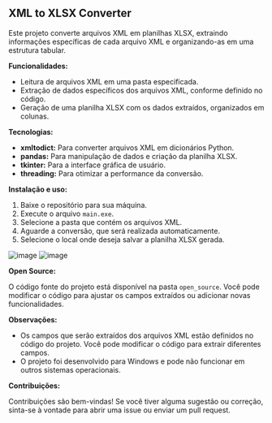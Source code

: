 ## XML to XLSX Converter

Este projeto converte arquivos XML em planilhas XLSX, extraindo informações específicas de cada arquivo XML e organizando-as em uma estrutura tabular. 

**Funcionalidades:**

* Leitura de arquivos XML em uma pasta especificada.
* Extração de dados específicos dos arquivos XML, conforme definido no código.
* Geração de uma planilha XLSX com os dados extraídos, organizados em colunas.

**Tecnologias:**

* **xmltodict:** Para converter arquivos XML em dicionários Python.
* **pandas:** Para manipulação de dados e criação da planilha XLSX.
* **tkinter:** Para a interface gráfica de usuário.
* **threading:** Para otimizar a performance da conversão.

**Instalação e uso:**

1. Baixe o repositório para sua máquina.
2. Execute o arquivo `main.exe`.
3. Selecione a pasta que contém os arquivos XML.
4. Aguarde a conversão, que será realizada automaticamente.
5. Selecione o local onde deseja salvar a planilha XLSX gerada.

![image](https://github.com/bl1nk18two/XML-to-XLSX/assets/127151376/60736693-d6e6-4795-91c6-078aef44baa3)
![image](https://github.com/bl1nk18two/XML-to-XLSX/assets/127151376/310cdfd7-c616-4d17-bba1-e1c9fde4825f)


**Open Source:**

O código fonte do projeto está disponível na pasta `open_source`. Você pode modificar o código para ajustar os campos extraídos ou adicionar novas funcionalidades.

**Observações:**

* Os campos que serão extraídos dos arquivos XML estão definidos no código do projeto. Você pode modificar o código para extrair diferentes campos.
* O projeto foi desenvolvido para Windows e pode não funcionar em outros sistemas operacionais.

**Contribuições:**

Contribuições são bem-vindas! Se você tiver alguma sugestão ou correção, sinta-se à vontade para abrir uma issue ou enviar um pull request.


